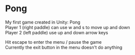 # Pong
My first game created in Unity: Pong  
Player 1 (right paddle) can use w and s to move up and down  
Player 2 (left paddle) use up and down arrow keys  

Hit escape to enter the menu / pause the game  
Currently the exit button in the menu doesn't do anything
